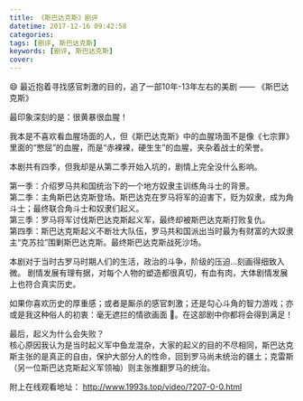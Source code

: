 ```yaml
---
title: 《斯巴达克斯》剧评
datetime: 2017-12-16 09:42:58
categories:
tags: [剧评, 斯巴达克斯]
keywords: [剧评, 斯巴达克斯]
cover:
---
```


:smile: 最近抱着寻找感官刺激的目的，追了一部10年-13年左右的美剧 —— 《斯巴达克斯》

最印象深刻的是：很黄暴很血腥！

我本是不喜欢看血腥场面的人，但《斯巴达克斯》中的血腥场面不是像《七宗罪》里面的“憋屈”的血腥，而是“赤裸裸，硬生生”的血腥，夹杂着战士的荣誉。

本剧共有四季，但我却是从第二季开始入坑的，剧情上完全没什么影响。

第一季：介绍罗马共和国统治下的一个地方奴隶主训练角斗士的背景。  
第二季：主角斯巴达克斯登场。斯巴达克在罗马将军的迫害下，贬为奴隶，成为角斗士；最终联合角斗士和奴隶们起义。  
第三季：罗马将军讨伐斯巴达克斯起义军，最终却被斯巴达克斯打败复仇。  
第四季：斯巴达克斯起义不断壮大队伍，罗马共和国派出当时最为有财富的大奴隶主“克苏拉”围剿斯巴达克斯。最终斯巴达克斯战死沙场。

本剧对于当时古罗马时期人们的生活，政治的斗争，阶级的压迫...刻画得细致入微。 剧情发展有理有据，对每个人物的塑造都很真切，有血有肉，大体剧情发展上也符合真实历史。  

如果你喜欢历史的厚重感；或者是厮杀的感官刺激；还是勾心斗角的智力游戏；亦或是我这种俗人的初衷：毫无遮拦的情欲画面 🌝。在这部剧中你都将会得到满足！



最后，起义为什么会失败？  
核心原因我认为是当时起义军中鱼龙混杂，大家的起义的目的不尽相同，斯巴达克斯主张的是真正的自由，保护大部分人的性命，回到罗马尚未统治的疆土；克雷斯（另一位斯巴达克斯起义军领袖）则主张推翻罗马的统治。

附上在线观看地址： http://www.1993s.top/video/?207-0-0.html




